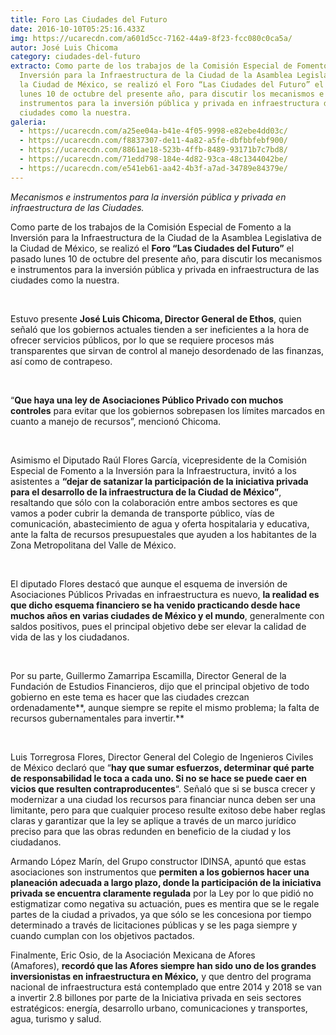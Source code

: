 ```yaml
---
title: Foro Las Ciudades del Futuro
date: 2016-10-10T05:25:16.433Z
img: https://ucarecdn.com/a601d5cc-7162-44a9-8f23-fcc080c0ca5a/
autor: José Luis Chicoma
category: ciudades-del-futuro
extracto: Como parte de los trabajos de la Comisión Especial de Fomento a la
  Inversión para la Infraestructura de la Ciudad de la Asamblea Legislativa de
  la Ciudad de México, se realizó el Foro “Las Ciudades del Futuro” el pasado
  lunes 10 de octubre del presente año, para discutir los mecanismos e
  instrumentos para la inversión pública y privada en infraestructura de las
  ciudades como la nuestra.
galeria:
  - https://ucarecdn.com/a25ee04a-b41e-4f05-9998-e82ebe4dd03c/
  - https://ucarecdn.com/f8837307-de11-4a82-a5fe-dbfbbfebf900/
  - https://ucarecdn.com/8861ae18-523b-4ffb-8489-93171b7c7bd8/
  - https://ucarecdn.com/71edd798-184e-4d82-93ca-48c1344042be/
  - https://ucarecdn.com/e541eb61-aa42-4b3f-a7ad-34789e84379e/
---
```

*Mecanismos e instrumentos para la inversión pública y privada en infraestructura de las Ciudades.*

Como parte de los trabajos de la Comisión Especial de Fomento a la Inversión para la Infraestructura de la Ciudad de la Asamblea Legislativa de la Ciudad de México, se realizó el **Foro “Las Ciudades del Futuro”** el pasado lunes 10 de octubre del presente año, para discutir los mecanismos e instrumentos para la inversión pública y privada en infraestructura de las ciudades como la nuestra. 

 

Estuvo presente **José Luis Chicoma, Director General de Ethos**, quien señaló que los gobiernos actuales tienden a ser ineficientes a la hora de ofrecer servicios públicos, por lo que se requiere procesos más transparentes que sirvan de control al manejo desordenado de las finanzas, así como de contrapeso.

 

“**Que haya una ley de Asociaciones Público Privado con muchos controles** para evitar que los gobiernos sobrepasen los límites marcados en cuanto a manejo de recursos”, mencionó Chicoma. 

 

Asimismo el Diputado Raúl Flores García, vicepresidente de la Comisión Especial de Fomento a la Inversión para la Infraestructura, invitó a los asistentes a **“dejar de satanizar la participación de la iniciativa privada para el desarrollo de la infraestructura de la Ciudad de México”**, resaltando que sólo con la colaboración entre ambos sectores es que vamos a poder cubrir la demanda de transporte público, vías de comunicación, abastecimiento de agua y oferta hospitalaria y educativa, ante la falta de recursos presupuestales que ayuden a los habitantes de la Zona Metropolitana del Valle de México. 

 

El diputado Flores destacó que aunque el esquema de inversión de Asociaciones Públicos Privadas en infraestructura es nuevo, **la realidad es que dicho esquema financiero se ha venido practicando desde hace muchos años en varias ciudades de México y el mundo**, generalmente con saldos positivos, pues el principal objetivo debe ser elevar la calidad de vida de las y los ciudadanos.

 

Por su parte, Guillermo Zamarripa Escamilla, Director General de la Fundación de Estudios Financieros, dijo que el principal objetivo de todo gobierno en este tema es hacer que las ciudades crezcan ordenadamente**, aunque siempre se repite el mismo problema; la falta de recursos gubernamentales para invertir.**

 

Luis Torregrosa Flores, Director General del Colegio de Ingenieros Civiles de México declaró que “**hay que sumar esfuerzos, determinar qué parte de responsabilidad le toca a cada uno. Si no se hace se puede caer en vicios que resulten contraproducentes**“. Señaló que si se busca crecer y modernizar a una ciudad los recursos para financiar nunca deben ser una limitante, pero para que cualquier proceso resulte exitoso debe haber reglas claras y garantizar que la ley se aplique a través de un marco jurídico preciso para que las obras redunden en beneficio de la ciudad y los ciudadanos.

Armando López Marín, del Grupo constructor IDINSA, apuntó que estas asociaciones son instrumentos que **permiten a los gobiernos hacer una planeación adecuada a largo plazo, donde la participación de la iniciativa privada se encuentra claramente regulada** por la Ley por lo que pidió no estigmatizar como negativa su actuación, pues es mentira que se le regale partes de la ciudad a privados, ya que sólo se les concesiona por tiempo determinado a través de licitaciones públicas y se les paga siempre y cuando cumplan con los objetivos pactados.

Finalmente, Eric Osio, de la Asociación Mexicana de Afores (Amafores), **recordó que las Afores siempre han sido uno de los grandes inversionistas en infraestructura en México,** y que dentro del programa nacional de infraestructura está contemplado que entre 2014 y 2018 se van a invertir 2.8 billones por parte de la Iniciativa privada en seis sectores estratégicos: energía, desarrollo urbano, comunicaciones y transportes, agua, turismo y salud.
